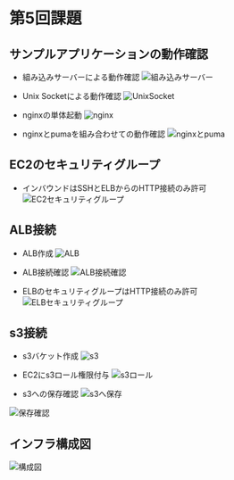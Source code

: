 # 第5回課題

## サンプルアプリケーションの動作確認

- 組み込みサーバーによる動作確認
![組み込みサーバー](./images05/test1.png)

- Unix Socketによる動作確認
![UnixSocket](./images05/unixsocket.png)

- nginxの単体起動
![nginx](./images05/nginx.png)

- nginxとpumaを組み合わせての動作確認
![nginxとpuma](./images05/test2.png)

## EC2のセキュリティグループ

- インバウンドはSSHとELBからのHTTP接続のみ許可
![EC2セキュリティグループ](./images05/ec2-secure.png)

## ALB接続

- ALB作成
![ALB](./images05/alb.png)

- ALB接続確認
![ALB接続確認](./images05/test3.png)

- ELBのセキュリティグループはHTTP接続のみ許可
![ELBセキュリティグループ](./images05/elb-secure.png)

## s3接続

- s3バケット作成
![s3](./images05/s3.png)

- EC2にs3ロール権限付与
![s3ロール](./images05/ec2-role.png)

- s3への保存確認
![s3へ保存](./images05/save-test.png)

![保存確認](./images05/s3-image.png)


## インフラ構成図
![構成図](./images05/aws-architecture.png) 
